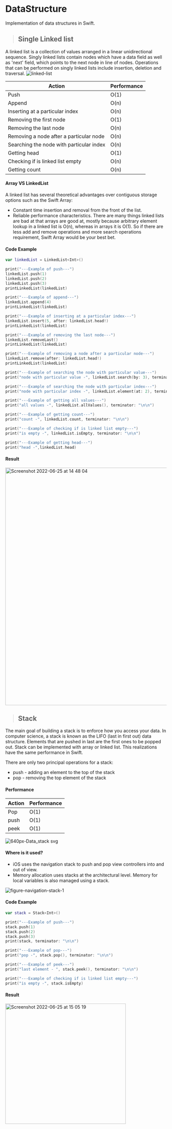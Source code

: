 # DataStructure
Implementation of data structures in Swift.

> ## Single Linked list
A linked list is a collection of values arranged in a linear unidirectional sequence. Singly linked lists contain nodes which have a data field as well as 'next' field, which points to the next node in line of nodes. Operations that can be performed on singly linked lists include insertion, deletion and traversal.
![linked-list](https://user-images.githubusercontent.com/78361312/175770886-3a548b80-40ff-4dc7-ac44-23d3fff65c02.png)

|     Action    | Performance |
| ------------- | ----------- |
|        Push   | O(1)        |
| Append        | O(n)        |
|Inserting at a particular index|O(n)|
|Removing the first node    | O(1)  |
|Removing the last node        | O(n) |
|Removing a node after a particular node|O(n)|
|Searching the node with particular index|O(n)|
| Getting head | O(1)        |
| Checking if is linked list empty  | O(n)        |
| Getting count|O(n)|

#### Array VS LinkedList
A linked list has several theoretical advantages over contiguous storage options such as the Swift Array:
  - Constant time insertion and removal from the front of the list.
  - Reliable performance characteristics.
There are many things linked lists are bad at that arrays are good at, mostly because arbitrary element lookup in a linked list is O(n), whereas in arrays it is O(1). So if there are less add and remove operations and more search operations requirement, Swift Array would be your best bet.

#### Code Example
```Swift
var linkedList = LinkedList<Int>()

print("---Example of push---")
linkedList.push(1)
linkedList.push(2)
linkedList.push(3)
printLinkedList(linkedList)

print("---Example of append---")
linkedList.append(4)
printLinkedList(linkedList)

print("---Example of inserting at a particular index---")
linkedList.insert(5, after: linkedList.head!)
printLinkedList(linkedList)

print("---Example of removing the last node---")
linkedList.removeLast()
printLinkedList(linkedList)

print("---Example of removing a node after a particular node---")
linkedList.remove(after: linkedList.head!)
printLinkedList(linkedList)

print("---Example of searching the node with particular value---")
print("node with particular value -", linkedList.search(by: 3), terminator: "\n\n")

print("---Example of searching the node with particular index---")
print("node with particular index -", linkedList.element(at: 2), terminator: "\n\n")

print("---Example of getting all values---")
print("all values -", linkedList.allValues(), terminator: "\n\n")

print("---Example of getting count---")
print("count -", linkedList.count, terminator: "\n\n")

print("---Example of checking if is linked list empty---")
print("is empty -", linkedList.isEmpty, terminator: "\n\n")

print("---Example of getting head---")
print("head -",linkedList.head)
```

#### Result
<img width="742" alt="Screenshot 2022-06-25 at 14 48 04" src="https://user-images.githubusercontent.com/78361312/175772253-bf80ae2f-0c51-4dd4-abf8-a6dd1639fa43.png">

> ## Stack

The main goal of building a stack is to enforce how you access your data. In computer science, a stack is known as the LIFO (last in first out) data structure. Elements that are pushed in last are the first ones to be popped out. Stack can be implemented with array or linked list. This realizations have the same performance in Swift.

There are only two principal operations for a stack: 
  - push - adding an element to the top of the stack 
  - pop - removing the top element of the stack

#### Performance

|     Action    | Performance |
| ------------- | ----------- |
|        Pop   | O(1)        |
| push        | O(1)        |
| peek        | O(1)        |

![640px-Data_stack svg](https://user-images.githubusercontent.com/78361312/175772717-3b553c0c-3ad4-4d6d-bbd1-78da4a9c89a2.png)

#### Where is it used?
  - iOS uses the navigation stack to push and pop view controllers into and out of view.
  - Memory allocation uses stacks at the architectural level. Memory for local variables is also managed using a stack.
 
![figure-navigation-stack-1](https://user-images.githubusercontent.com/78361312/175772965-ee64a431-62b7-4ef6-9d9b-724f985f7986.jpg)

#### Code Example
```Swift
var stack = Stack<Int>()

print("---Example of push---")
stack.push(1)
stack.push(2)
stack.push(3)
print(stack, terminator: "\n\n")

print("---Example of pop---")
print("pop -", stack.pop(), terminator: "\n\n")

print("---Example of peek---")
print("last element - ", stack.peek(), terminator: "\n\n")

print("---Example of checking if is linked list empty---")
print("is empty -", stack.isEmpty)
```

#### Result
<img width="376" alt="Screenshot 2022-06-25 at 15 05 19" src="https://user-images.githubusercontent.com/78361312/175772760-96249703-1046-4e2a-927c-c8349042f23b.png">

